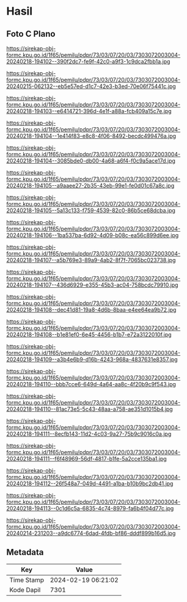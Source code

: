 # Hasil

## Foto C Plano

https://sirekap-obj-formc.kpu.go.id/1f65/pemilu/pdpr/73/03/07/20/03/7303072003004-20240218-194102--390f2dc7-fe9f-42c0-a9f3-1c9dca2fbb1a.jpg

https://sirekap-obj-formc.kpu.go.id/1f65/pemilu/pdpr/73/03/07/20/03/7303072003004-20240215-062132--eb5e57ed-d1c7-42e3-b3ed-70e06f75441c.jpg

https://sirekap-obj-formc.kpu.go.id/1f65/pemilu/pdpr/73/03/07/20/03/7303072003004-20240218-194103--e6414721-396d-4e1f-a88a-fcb409a15c7e.jpg

https://sirekap-obj-formc.kpu.go.id/1f65/pemilu/pdpr/73/03/07/20/03/7303072003004-20240218-194104--1e414f83-e8c8-4f06-8492-becdc499476a.jpg

https://sirekap-obj-formc.kpu.go.id/1f65/pemilu/pdpr/73/03/07/20/03/7303072003004-20240218-194104--3085bde0-db00-4a68-a6f4-f0c9a5ace17d.jpg

https://sirekap-obj-formc.kpu.go.id/1f65/pemilu/pdpr/73/03/07/20/03/7303072003004-20240218-194105--a9aaee27-2b35-43eb-99e1-fe0d01c67a8c.jpg

https://sirekap-obj-formc.kpu.go.id/1f65/pemilu/pdpr/73/03/07/20/03/7303072003004-20240218-194105--5a13c133-f759-4539-82c0-86b5ce68dcba.jpg

https://sirekap-obj-formc.kpu.go.id/1f65/pemilu/pdpr/73/03/07/20/03/7303072003004-20240218-194106--1ba537ba-6d92-4d09-b08c-ea56c899d6ee.jpg

https://sirekap-obj-formc.kpu.go.id/1f65/pemilu/pdpr/73/03/07/20/03/7303072003004-20240218-194107--a5b769e3-89a9-4ab2-8f7f-7065bc023738.jpg

https://sirekap-obj-formc.kpu.go.id/1f65/pemilu/pdpr/73/03/07/20/03/7303072003004-20240218-194107--436d6929-e355-45b3-ac04-758bcdc79910.jpg

https://sirekap-obj-formc.kpu.go.id/1f65/pemilu/pdpr/73/03/07/20/03/7303072003004-20240218-194108--dec41d81-19a8-4d6b-8baa-e4ee64ea9b72.jpg

https://sirekap-obj-formc.kpu.go.id/1f65/pemilu/pdpr/73/03/07/20/03/7303072003004-20240218-194108--b1e81ef0-6e45-4456-b1b7-e72a3122010f.jpg

https://sirekap-obj-formc.kpu.go.id/1f65/pemilu/pdpr/73/03/07/20/03/7303072003004-20240218-194109--a3b4e6b9-d16b-4243-968a-4837631e8357.jpg

https://sirekap-obj-formc.kpu.go.id/1f65/pemilu/pdpr/73/03/07/20/03/7303072003004-20240218-194110--bbb7cce6-649d-4a64-aa8c-4f20b9c9f543.jpg

https://sirekap-obj-formc.kpu.go.id/1f65/pemilu/pdpr/73/03/07/20/03/7303072003004-20240218-194110--81ac73e5-5c43-48aa-a758-ae351d1015b4.jpg

https://sirekap-obj-formc.kpu.go.id/1f65/pemilu/pdpr/73/03/07/20/03/7303072003004-20240218-194111--8ecfb143-11d2-4c03-9a27-75b9c9016c0a.jpg

https://sirekap-obj-formc.kpu.go.id/1f65/pemilu/pdpr/73/03/07/20/03/7303072003004-20240218-194111--f6f48969-56df-4817-b1fe-5a2cce135ba1.jpg

https://sirekap-obj-formc.kpu.go.id/1f65/pemilu/pdpr/73/03/07/20/03/7303072003004-20240218-194112--26f548a7-049d-4491-a1ba-b10b9bc2db41.jpg

https://sirekap-obj-formc.kpu.go.id/1f65/pemilu/pdpr/73/03/07/20/03/7303072003004-20240218-194113--0c1d6c5a-6835-4c74-8979-fa6b4f04d77c.jpg

https://sirekap-obj-formc.kpu.go.id/1f65/pemilu/pdpr/73/03/07/20/03/7303072003004-20240214-231203--a9dc6774-6dad-4fdb-bf86-dddf899b16d5.jpg


## Metadata

| Key        | Value               |
| ---------- | ------------------- |
| Time Stamp | 2024-02-19 06:21:02 |
| Kode Dapil | 7301                |



